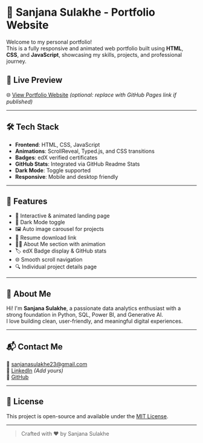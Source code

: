 # 💼 Sanjana Sulakhe - Portfolio Website

Welcome to my personal portfolio!  
This is a fully responsive and animated web portfolio built using **HTML**, **CSS**, and **JavaScript**, showcasing my skills, projects, and professional journey.

## 🚀 Live Preview

🌐 [View Portfolio Website](https://sanjanasulakhe23.github.io/MY-PORTFOLIO/) *(optional: replace with GitHub Pages link if published)*

---

## 🛠️ Tech Stack

- **Frontend**: HTML, CSS, JavaScript
- **Animations**: ScrollReveal, Typed.js, and CSS transitions
- **Badges**: edX verified certificates
- **GitHub Stats**: Integrated via GitHub Readme Stats
- **Dark Mode**: Toggle supported
- **Responsive**: Mobile and desktop friendly

---

## 📌 Features

- 🎯 Interactive & animated landing page
- 🌙 Dark Mode toggle
- 🖼️ Auto image carousel for projects
- 📄 Resume download link
- 🧑‍💻 About Me section with animation
- 🏷️ edX Badge display & GitHub stats
- 🌐 Smooth scroll navigation
- 🔍 Individual project details page

---

## 🧠 About Me

Hi! I'm **Sanjana Sulakhe**, a passionate data analytics enthusiast with a strong foundation in Python, SQL, Power BI, and Generative AI.  
I love building clean, user-friendly, and meaningful digital experiences.

---

## 📬 Contact Me

📧 sanjanasulakhe23@gmail.com  
🔗 [LinkedIn](https://www.linkedin.com/in/sanjanasulakhe23) *(Add yours)*  
🐙 [GitHub](https://github.com/sanjanasulakhe23)

---

## 📄 License

This project is open-source and available under the [MIT License](LICENSE).

---

> Crafted with ❤️ by Sanjana Sulakhe
